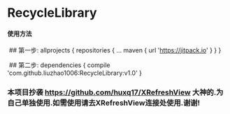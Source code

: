 # RecycleLibrary

#### 使用方法

  ## 第一步:
      allprojects {
        repositories {
          ...
          maven { url 'https://jitpack.io' }
        }
      }
  
  ## 第二步:
      dependencies {
              compile 'com.github.liuzhao1006:RecycleLibrary:v1.0'
      }


### 本项目抄袭 https://github.com/huxq17/XRefreshView 大神的.为自己单独使用.如需使用请去XRefreshView连接处使用.谢谢!
